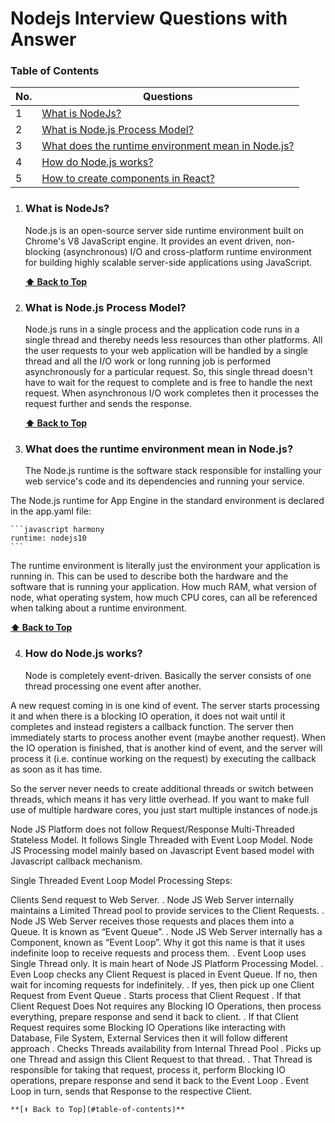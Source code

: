 # Nodejs Interview Questions with Answer

### Table of Contents

| No. | Questions |
| --- | --------- |
|1  | [What is NodeJs?](#what-is-nodejs) |
|2  | [What is Node.js Process Model?](#what-is-nodejs-process-model) |
|3  | [What does the runtime environment mean in Node.js?](#what-does-the-runtime-environment-mean-in-nodejs) |
|4  | [How do Node.js works?](#how-do-nodejs-works) |
|5  | [How to create components in React?](#how-to-create-components-in-react) |

    
1. ### What is NodeJs?

    Node.js is an open-source server side runtime environment built on Chrome's V8 JavaScript engine. It provides an event driven, non-blocking (asynchronous) I/O and cross-platform runtime environment for building highly scalable server-side applications using JavaScript.


   **[⬆ Back to Top](#table-of-contents)**
    
2. ### What is Node.js Process Model?

    Node.js runs in a single process and the application code runs in a single thread and thereby needs less resources than other platforms. All the user requests to your web application will be handled by a single thread and all the I/O work or long running job is performed asynchronously for a particular request. So, this single thread doesn't have to wait for the request to complete and is free to handle the next request. When asynchronous I/O work completes then it processes the request further and sends the response.


   **[⬆ Back to Top](#table-of-contents)**
    
3. ### What does the runtime environment mean in Node.js?

   The Node.js runtime is the software stack responsible for installing your web service's code and its dependencies and running your service.

The Node.js runtime for App Engine in the standard environment is declared in the app.yaml file:

    ```javascript harmony
    runtime: nodejs10
    ```
The runtime environment is literally just the environment your application is running in. This can be used to describe both the hardware and the software that is running your application. How much RAM, what version of node, what operating system, how much CPU cores, can all be referenced when talking about a runtime environment.

   **[⬆ Back to Top](#table-of-contents)**
   
4. ### How do Node.js works?   
   Node is completely event-driven. Basically the server consists of one thread processing one event after another.

A new request coming in is one kind of event. The server starts processing it and when there is a blocking IO operation, it does not wait until it completes and instead registers a callback function. The server then immediately starts to process another event (maybe another request). When the IO operation is finished, that is another kind of event, and the server will process it (i.e. continue working on the request) by executing the callback as soon as it has time.

So the server never needs to create additional threads or switch between threads, which means it has very little overhead. If you want to make full use of multiple hardware cores, you just start multiple instances of node.js

Node JS Platform does not follow Request/Response Multi-Threaded Stateless Model. It follows Single Threaded with Event Loop Model. Node JS Processing model mainly based on Javascript Event based model with Javascript callback mechanism.

Single Threaded Event Loop Model Processing Steps:

Clients Send request to Web Server.
  . Node JS Web Server internally maintains a Limited Thread pool to provide services to the Client Requests.
  . Node JS Web Server receives those requests and places them into a Queue. It is known as “Event Queue”.
  . Node JS Web Server internally has a Component, known as “Event Loop”. Why it got this name is that it uses indefinite loop to receive requests and process them.
  . Event Loop uses Single Thread only. It is main heart of Node JS Platform Processing Model.
  . Even Loop checks any Client Request is placed in Event Queue. If no, then wait for incoming requests for indefinitely.
  . If yes, then pick up one Client Request from Event Queue
    . Starts process that Client Request
    . If that Client Request Does Not requires any Blocking IO Operations, then process everything, prepare response and send it back to client.
    . If that Client Request requires some Blocking IO Operations like interacting with Database, File System, External Services then it will follow different approach
      . Checks Threads availability from Internal Thread Pool
      . Picks up one Thread and assign this Client Request to that thread.
      . That Thread is responsible for taking that request, process it, perform Blocking IO operations, prepare response and send it back to the Event Loop
      . Event Loop in turn, sends that Response to the respective Client.
    
    **[⬆ Back to Top](#table-of-contents)**

